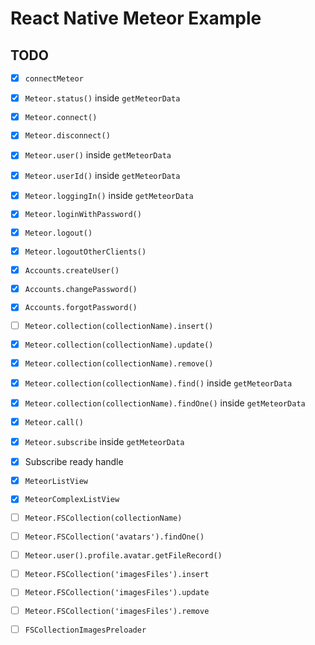 # React Native Meteor Example

## TODO

- [x] `connectMeteor`
- [x] `Meteor.status()` inside `getMeteorData`
- [x] `Meteor.connect()`
- [x] `Meteor.disconnect()`

- [x] `Meteor.user()` inside `getMeteorData`
- [x] `Meteor.userId()` inside `getMeteorData`
- [x] `Meteor.loggingIn()` inside `getMeteorData`
- [x] `Meteor.loginWithPassword()`
- [x] `Meteor.logout()`
- [x] `Meteor.logoutOtherClients()`
- [x] `Accounts.createUser()`
- [x] `Accounts.changePassword()`
- [x] `Accounts.forgotPassword()`

- [ ] `Meteor.collection(collectionName).insert()`
- [x] `Meteor.collection(collectionName).update()`
- [x] `Meteor.collection(collectionName).remove()`
- [x] `Meteor.collection(collectionName).find()` inside `getMeteorData`
- [x] `Meteor.collection(collectionName).findOne()` inside `getMeteorData`

- [x] `Meteor.call()`
- [x] `Meteor.subscribe` inside `getMeteorData`
- [x] Subscribe ready handle

- [x] `MeteorListView`
- [x] `MeteorComplexListView`

- [ ] `Meteor.FSCollection(collectionName)`
- [ ] `Meteor.FSCollection('avatars').findOne()`
- [ ] `Meteor.user().profile.avatar.getFileRecord()`
- [ ] `Meteor.FSCollection('imagesFiles').insert`
- [ ] `Meteor.FSCollection('imagesFiles').update`
- [ ] `Meteor.FSCollection('imagesFiles').remove`
- [ ] `FSCollectionImagesPreloader`
